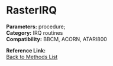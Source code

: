 # RasterIRQ

**Parameters:** procedure;  
**Category:** IRQ routines  
**Compatibility:** BBCM, ACORN, ATARI800  

**Reference Link:**  
[Back to Methods List](../../SUMMARY.md)
